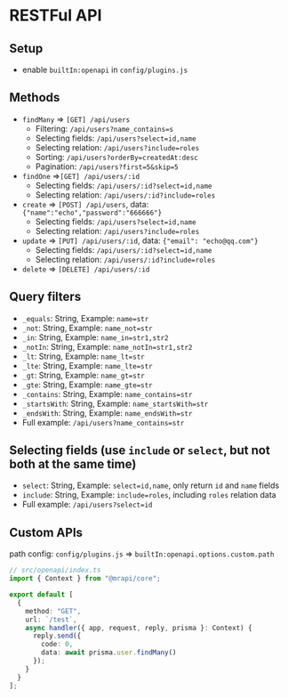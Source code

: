 # RESTFul API

## Setup

- enable `builtIn:openapi` in `config/plugins.js`

## Methods

- `findMany` => `[GET] /api/users`
  - Filtering: `/api/users?name_contains=s`
  - Selecting fields: `/api/users?select=id,name`
  - Selecting relation: `/api/users?include=roles`
  - Sorting: `/api/users?orderBy=createdAt:desc`
  - Pagination: `/api/users?first=5&skip=5`
- `findOne` =>`[GET] /api/users/:id`
  - Selecting fields: `/api/users/:id?select=id,name`
  - Selecting relation: `/api/users/:id?include=roles`
- `create` => `[POST] /api/users`, data: `{"name":"echo","password":"666666"}`
  - Selecting fields: `/api/users?select=id,name`
  - Selecting relation: `/api/users?include=roles`
- `update` => `[PUT] /api/users/:id`, data: `{"email": "echo@qq.com"}`
  - Selecting fields: `/api/users/:id?select=id,name`
  - Selecting relation: `/api/users/:id?include=roles`
- `delete` => `[DELETE] /api/users/:id`

## Query filters

- `_equals`: String, Example: `name=str`
- `_not`: String, Example: `name_not=str`
- `_in`: String, Example: `name_in=str1,str2`
- `_notIn`: String, Example: `name_notIn=str1,str2`
- `_lt`: String, Example: `name_lt=str`
- `_lte`: String, Example: `name_lte=str`
- `_gt`: String, Example: `name_gt=str`
- `_gte`: String, Example: `name_gte=str`
- `_contains`: String, Example: `name_contains=str`
- `_startsWith`: String, Example: `name_startsWith=str`
- `_endsWith`: String, Example: `name_endsWith=str`
- Full example: `/api/users?name_contains=str`

## Selecting fields (**use `include` or `select`, but not both at the same time**)

- `select`: String, Example: `select=id,name`, only return `id` and `name` fields
- `include`: String, Example: `include=roles`, including `roles` relation data
- Full example: `/api/users?select=id`

## Custom APIs

path config: `config/plugins.js` => `builtIn:openapi.options.custom.path`

```ts
// src/openapi/index.ts
import { Context } from "@mrapi/core";

export default [
  {
    method: "GET",
    url: `/test`,
    async handler({ app, request, reply, prisma }: Context) {
      reply.send({
        code: 0,
        data: await prisma.user.findMany()
      });
    }
  }
];
```

